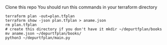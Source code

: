 Clone this repo 
You should run this commands in your terraform directory 
```
terraform plan -out=plan.tfplan
terraform show -json plan.tfplan > aname.json
rm plan.tfplan
# create this directory if you don't have it mkdir ~/depurtfplan/books
mv aname.json ~/depurtfplan/books/
python3 ~/depurtfplan/main.py
```
